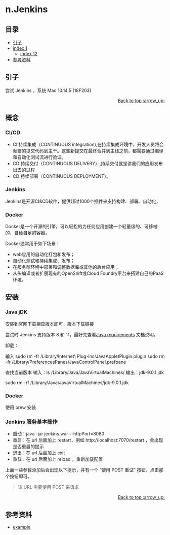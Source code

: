# n.Jenkins
## <a name="index"></a> 目录
- [引子](#reason)
- [index 1](#index1)
  - [index 12](#index12)
- [参考资料](#reference)


## <a name="reason"></a> 引子
尝试 Jenkins ，系统 Mac 10.14.5 (18F203)
<div align="right"><a href="#index">Back to top :arrow_up:</a></div>

## 概念
### CI/CD
- CI:持续集成（CONTINUOUS integration),在持续集成环境中，开发人员将会频繁的提交代码到主干。这些新提交在最终合并到主线之前，都需要通过编译和自动化测试流进行验证。
- CD:持续交付（CONTINUOUS DELIVERY）,持续交付就是讲我们的应用发布出去的过程
- CD:持续部署（CONTINUOUS DEPLOYMENT）。

### Jenkins
Jenkins是开源CI&CD软件，提供超过1000个插件来支持构建、部署、自动化，
### Docker
Docker是一个开源的引擎，可以轻松的为任何应用创建一个轻量级的、可移植的、自给自足的容器。

Docker通常用于如下场景：
- web应用的自动化打包和发布；
- 自动化测试和持续集成、发布；
- 在服务型环境中部署和调整数据库或其他的后台应用；
- 从头编译或者扩展现有的OpenShift或Cloud Foundry平台来搭建自己的PaaS环境。

## <a name="reason"></a> 安装
### Java jDK
安装到官网下载相应版本即可，版本下载链接


尝试时 Jenkins 支持版本 8 和 11，最好先查看[Java requirements][url-docs-java-requirements] 文档说明。

卸载：

输入
sudo rm -fr /Library/Internet\ Plug-Ins/JavaAppletPlugin.plugin
sudo rm -fr /Library/PreferencesPanes/JavaControlPanel.prefpane

查找当前版本
输入：ls /Library/Java/JavaVirtualMachines/
输出：jdk-9.0.1.jdk

sudo rm -rf /Library/Java/JavaVirtualMachines/jdk-9.0.1.jdk

### Docker
使用 brew 安装

### Jenkins 服务基本操作
- 启动：java -jar jenkins.war --httpPort=8080
- 重启：在 url 后面加上 restart，例如 http://localhost:7070/restart ，会出现是否重启的提示
- 退出：在 url 后面加上 exit
- 重载：在 url 后面加上 reload ，重新加载配置

上面一些参数添加后会出现以下提示，并有一个 “使用 POST 重试” 按钮，点击那个按钮即可。
> 该 URL 需要使用 POST 来请求




<div align="right"><a href="#index">Back to top :arrow_up:</a></div>


## <a name="reference"></a> 参考资料
- [example][url-base]


[url-base]:https://xxholic.github.io/segment/images


[url-docs-java-requirements]:https://jenkins.io/doc/administration/requirements/java/